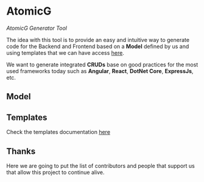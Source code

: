# AtomicG
*AtomicG Generator Tool*

The idea with this tool is to provide an easy and intuitive way to generate code for the Backend and Frontend based on a **Model** defined by us and using templates that we can have access [here](https://github.com/gorums/AtomicG-Templates/tree/master/templates). 

We want to generate integrated **CRUDs** base on good practices for the most used frameworks today such as **Angular**, **React**, **DotNet Core**, **ExpressJs**, etc.

## Model



## Templates

Check the templates documentation [here](https://github.com/gorums/AtomicG-Templates/tree/master/templates)

## Thanks

Here we are going to put the list of contributors and people that support us that allow this project to continue alive.
